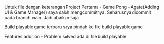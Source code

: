 Untuk file dengan keterangan Project Pertama - Game Pong - Agate(Adding UI & Game Manager) saya salah mengcommitnya. Seharusnya dicommit pada branch main. Jadi abaikan saja

Build playable game terbaru saya pindah ke file build playable game

Features addition - Problem solved ada di file build playable
